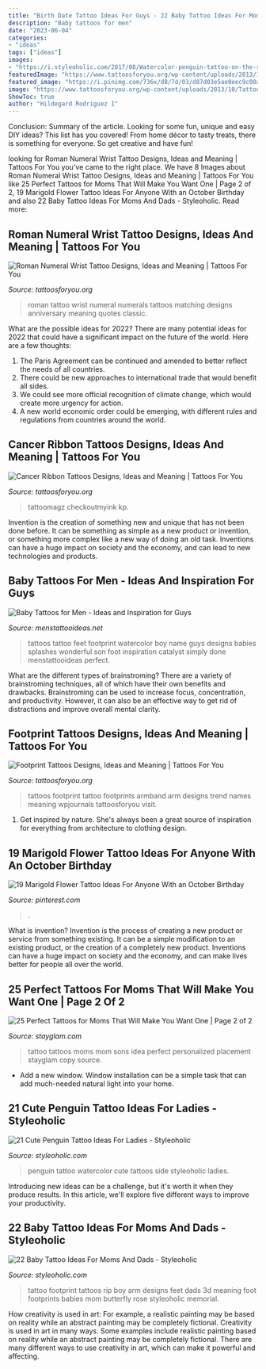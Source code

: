 ```yaml
---
title: "Birth Date Tattoo Ideas For Guys - 22 Baby Tattoo Ideas For Moms And Dads"
description: "Baby tattoos for men"
date: "2023-06-04"
categories:
- "ideas"
tags: ["ideas"]
images:
- "https://i.styleoholic.com/2017/08/Watercolor-penguin-tattoo-on-the-side.jpg"
featuredImage: "https://www.tattoosforyou.org/wp-content/uploads/2013/12/Footprint-Tattoos-on-Arm.jpg"
featured_image: "https://i.pinimg.com/736x/d8/7d/03/d87d03e5ae0eec9c00aac6d7f2e9df10.jpg"
image: "https://www.tattoosforyou.org/wp-content/uploads/2013/10/Tattoo-Cancer-Ribbon.jpg"
ShowToc: true
author: "Hildegard Rodriguez I"
---
```



Conclusion: Summary of the article.
Looking for some fun, unique and easy DIY ideas? This list has you covered! From home décor to tasty treats, there is something for everyone. So get creative and have fun!

	

		
looking for Roman Numeral Wrist Tattoo Designs, Ideas and Meaning | Tattoos For You you've came to the right place. We have 8 Images about Roman Numeral Wrist Tattoo Designs, Ideas and Meaning | Tattoos For You like 25 Perfect Tattoos for Moms That Will Make You Want One | Page 2 of 2, 19 Marigold Flower Tattoo Ideas For Anyone With an October Birthday and also 22 Baby Tattoo Ideas For Moms And Dads - Styleoholic. Read more:
		
    
## Roman Numeral Wrist Tattoo Designs, Ideas And Meaning | Tattoos For You

<img loading=lazy src="https://www.tattoosforyou.org/wp-content/uploads/2017/10/Roman-Numeral-Wrist-Tattoo-Ideas.jpg" onerror="this.onerror=null;this.src='https://tse2.mm.bing.net/th?id=OIP.iDSjGTgHOSWM5IthRQJ4SgHaHa&amp;pid=15.1';" alt="Roman Numeral Wrist Tattoo Designs, Ideas and Meaning | Tattoos For You">

_Source: tattoosforyou.org_

>roman tattoo wrist numeral numerals tattoos matching designs anniversary meaning quotes classic. 

	

What are the possible ideas for 2022?
There are many potential ideas for 2022 that could have a significant impact on the future of the world. Here are a few thoughts: 
1. The Paris Agreement can be continued and amended to better reflect the needs of all countries. 
2. There could be new approaches to international trade that would benefit all sides. 
3. We could see more official recognition of climate change, which would create more urgency for action. 
4. A new world economic order could be emerging, with different rules and regulations from countries around the world. 

    
## Cancer Ribbon Tattoos Designs, Ideas And Meaning | Tattoos For You

<img loading=lazy src="https://www.tattoosforyou.org/wp-content/uploads/2013/10/Tattoo-Cancer-Ribbon.jpg" onerror="this.onerror=null;this.src='https://tse3.mm.bing.net/th?id=OIP.AWhc2kGFjaDATtbf7l477QHaJ4&amp;pid=15.1';" alt="Cancer Ribbon Tattoos Designs, Ideas and Meaning | Tattoos For You">

_Source: tattoosforyou.org_

>tattoomagz checkoutmyink kp. 

	

Invention is the creation of something new and unique that has not been done before. It can be something as simple as a new product or invention, or something more complex like a new way of doing an old task. Inventions can have a huge impact on society and the economy, and can lead to new technologies and products.

    
## Baby Tattoos For Men - Ideas And Inspiration For Guys

<img loading=lazy src="http://www.menstattooideas.net/tattooimages/2017/06/baby-tattoos-31.jpg" onerror="this.onerror=null;this.src='https://tse1.mm.bing.net/th?id=OIP.SVTXOsrP2Ds5ENmYRxDqjQHaNd&amp;pid=15.1';" alt="Baby Tattoos for Men - Ideas and Inspiration for Guys">

_Source: menstattooideas.net_

>tattoos tattoo feet footprint watercolor boy name guys designs babies splashes wonderful son foot inspiration catalyst simply done menstattooideas perfect. 

	

What are the different types of brainstroming?
There are a variety of brainstroming techniques, all of which have their own benefits and drawbacks. Brainstroming can be used to increase focus, concentration, and productivity. However, it can also be an effective way to get rid of distractions and improve overall mental clarity.

    
## Footprint Tattoos Designs, Ideas And Meaning | Tattoos For You

<img loading=lazy src="https://www.tattoosforyou.org/wp-content/uploads/2013/12/Footprint-Tattoos-on-Arm.jpg" onerror="this.onerror=null;this.src='https://tse4.mm.bing.net/th?id=OIP.UbYkFixQNWibe13UQ_0lWgHaJ3&amp;pid=15.1';" alt="Footprint Tattoos Designs, Ideas and Meaning | Tattoos For You">

_Source: tattoosforyou.org_

>tattoos footprint tattoo footprints armband arm designs trend names meaning wpjournals tattoosforyou visit. 

	

1. Get inspired by nature. She's always been a great source of inspiration for everything from architecture to clothing design.

    
## 19 Marigold Flower Tattoo Ideas For Anyone With An October Birthday

<img loading=lazy src="https://i.pinimg.com/736x/d8/7d/03/d87d03e5ae0eec9c00aac6d7f2e9df10.jpg" onerror="this.onerror=null;this.src='https://tse2.mm.bing.net/th?id=OIP.JivWDXEpedyMkuUTfMcZYgHaHa&amp;pid=15.1';" alt="19 Marigold Flower Tattoo Ideas For Anyone With an October Birthday">

_Source: pinterest.com_

>. 

	

What is invention?
Invention is the process of creating a new product or service from something existing. It can be a simple modification to an existing product, or the creation of a completely new product. Inventions can have a huge impact on society and the economy, and can make lives better for people all over the world.

    
## 25 Perfect Tattoos For Moms That Will Make You Want One | Page 2 Of 2

<img loading=lazy src="https://stayglam.com/wp-content/uploads/2019/03/Personalized-Baby-Tattoo.jpg" onerror="this.onerror=null;this.src='https://tse4.mm.bing.net/th?id=OIP.NhCpED0igI6LxgWk8SJE-gAAAA&amp;pid=15.1';" alt="25 Perfect Tattoos for Moms That Will Make You Want One | Page 2 of 2">

_Source: stayglam.com_

>tattoo tattoos moms mom sons idea perfect personalized placement stayglam copy source. 

	

- Add a new window. Window installation can be a simple task that can add much-needed natural light into your home.

    
## 21 Cute Penguin Tattoo Ideas For Ladies - Styleoholic

<img loading=lazy src="https://i.styleoholic.com/2017/08/Watercolor-penguin-tattoo-on-the-side.jpg" onerror="this.onerror=null;this.src='https://tse1.mm.bing.net/th?id=OIP.6qvFFI22OXZBgpYaDcFmoQAAAA&amp;pid=15.1';" alt="21 Cute Penguin Tattoo Ideas For Ladies - Styleoholic">

_Source: styleoholic.com_

>penguin tattoo watercolor cute tattoos side styleoholic ladies. 

	

Introducing new ideas can be a challenge, but it's worth it when they produce results. In this article, we'll explore five different ways to improve your productivity.

    
## 22 Baby Tattoo Ideas For Moms And Dads - Styleoholic

<img loading=lazy src="https://i.styleoholic.com/2017/01/Baby-footprint-tattoo-on-the-arm.jpg" onerror="this.onerror=null;this.src='https://tse1.mm.bing.net/th?id=OIP.n0SNt57uPzkVM-ifcJvARQAAAA&amp;pid=15.1';" alt="22 Baby Tattoo Ideas For Moms And Dads - Styleoholic">

_Source: styleoholic.com_

>tattoo footprint tattoos rip boy arm designs feet dads 3d meaning foot footprints babies mom butterfly rose styleoholic memorial. 

	

How creativity is used in art: For example, a realistic painting may be based on reality while an abstract painting may be completely fictional.
Creativity is used in art in many ways. Some examples include realistic painting based on reality while an abstract painting may be completely fictional. There are many different ways to use creativity in art, which can make it powerful and affecting.

